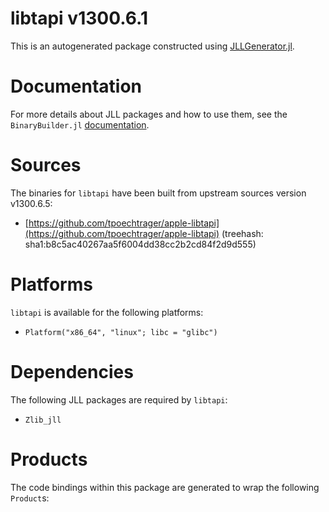 # libtapi v1300.6.1
This is an autogenerated package constructed using [JLLGenerator.jl](https://github.com/JuliaPackaging/BinaryBuilder2.jl/tree/main/JLLGenerator.jl).

# Documentation
For more details about JLL packages and how to use them, see the `BinaryBuilder.jl` [documentation](https://docs.binarybuilder.org/stable/jll/).

# Sources
The binaries for `libtapi` have been built from upstream sources version v1300.6.5:

 - [https://github.com/tpoechtrager/apple-libtapi](https://github.com/tpoechtrager/apple-libtapi) (treehash: sha1:b8c5ac40267aa5f6004dd38cc2b2cd84f2d9d555)
# Platforms

`libtapi` is available for the following platforms:

 - `Platform("x86_64", "linux"; libc = "glibc")`
# Dependencies
The following JLL packages are required by `libtapi`:

 - `Zlib_jll`
# Products

The code bindings within this package are generated to wrap the following `Product`s:
<TODO>

